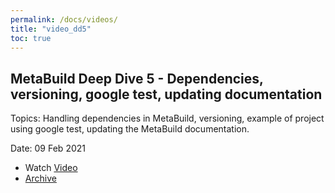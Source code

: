 ```yaml
---
permalink: /docs/videos/
title: "video_dd5"
toc: true
---
```


## MetaBuild Deep Dive 5 - Dependencies, versioning, google test, updating documentation

Topics: Handling dependencies in MetaBuild, versioning, example of project using google test, updating the MetaBuild documentation.

Date: 09 Feb 2021 

* Watch [Video](https://bluejeans.com/s/eEbpTNF7iXb/)
* [Archive](https://artifactory.corp.adobe.com/artifactory/generic-metabuild-files-dev/documentation/learning/07_MetaBuild_Deep_Dive_05_02-09-2021/Ch2_Full_2021-02-09T09_02.mp4)
